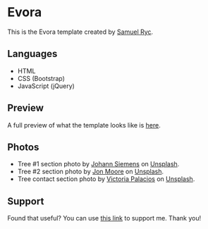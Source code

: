 # Evora
This is the Evora template created by [Samuel Ryc](https://samuelryc.com).

## Languages
* HTML
* CSS (Bootstrap)
* JavaScript (jQuery)

## Preview
A full preview of what the template looks like is [here](https://evora.samuelryc.com).

## Photos
* Tree #1 section photo by [Johann Siemens](https://unsplash.com/@johannsiemens?utm_source=unsplash&utm_medium=referral&utm_content=creditCopyText) on [Unsplash](https://unsplash.com/s/photos/tree?utm_source=unsplash&utm_medium=referral&utm_content=creditCopyText).
* Tree #2 section photo by [Jon Moore](https://unsplash.com/@thejmoore?utm_source=unsplash&utm_medium=referral&utm_content=creditCopyText) on [Unsplash](https://unsplash.com/s/photos/tree?utm_source=unsplash&utm_medium=referral&utm_content=creditCopyText).
* Tree contact section photo by [Victoria Palacios](https://unsplash.com/@toriamia?utm_source=unsplash&utm_medium=referral&utm_content=creditCopyText) on [Unsplash](https://unsplash.com/s/photos/tree?utm_source=unsplash&utm_medium=referral&utm_content=creditCopyText).

## Support
Found that useful? You can use [this link](https://www.buymeacoffee.com/samuelryc) to support me. Thank you!
